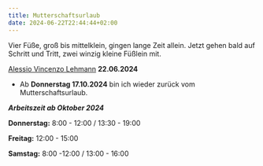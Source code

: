 ```yaml
---
title: Mutterschaftsurlaub
date: 2024-06-22T22:44:44+02:00
---
```


Vier Füße, groß bis mittelklein, 
gingen lange Zeit allein. 
Jetzt gehen bald auf Schritt und Tritt, 
zwei winzig kleine Füßlein mit.

[Alessio Vincenzo Lehmann](https://geburten.dregion.ch/fotoarchiv/2024/juni-2024?zoom=b0f7103f-b8ae-40de-9046-18debcb497e8)
**22.06.2024**


- Ab **Donnerstag 17.10.2024** bin ich wieder zurück vom Mutterschaftsurlaub.


***Arbeitszeit ab Oktober 2024***

**Donnerstag:** 8:00 - 12:00 / 13:30 - 19:00 

**Freitag:** 12:00 - 15:00 

**Samstag:** 8:00 -12:00 / 13:00 - 16:00



